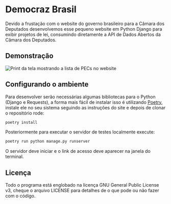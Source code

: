 # Democraz Brasil
Devido a frustação com o website do governo brasileiro para a Câmara dos Deputados desenvolvemos esse pequeno website em Python Django para exibir projetos de lei, consumindo diretamente a API de Dados Abertos da Câmara dos Deputados.

## Demonstração
![Print da tela mostrando a lista de PECs no website](https://user-images.githubusercontent.com/37254797/130308506-fc1c6443-5815-4fc5-bd82-8d72940d4018.png)

## Configurando o ambiente
Para desenvolver serão necessárias algumas bibliotecas para o Python (Django e Requests), a forma mais fácil de instalar isso é utilizando [Poetry](https://python-poetry.org/), instale ele no seu sistema seguindo as instruções do site e depois de clonar o repositório rode:
```sh
poetry install
```
Posteriormente para executar o servidor de testes localmente execute:
```sh
poetry run python manage.py runserver
```
O servidor deve iniciar e o link de acesso deve aparecer na janela do terminal.

## Licença
Todo o programa está englobado na licença GNU General Public License v3, cheque o arquivo LICENSE para detalhes de o que pode ou não fazer com o código.

